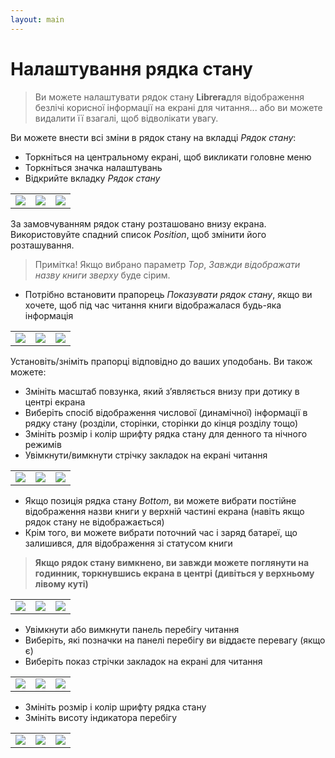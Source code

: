 ```yaml
---
layout: main
---
```


# Налаштування рядка стану

> Ви можете налаштувати рядок стану **Librera**для відображення безлічі корисної інформації на екрані для читання... або ви можете видалити її взагалі, щоб відволікати увагу.

Ви можете внести всі зміни в рядок стану на вкладці _Рядок стану_:
* Торкніться на центральному екрані, щоб викликати головне меню
* Торкніться значка налаштувань
* Відкрийте вкладку _Рядок стану_

||||
|-|-|-|
|![](1.jpg)|![](2.jpg)|![](3.jpg)|

За замовчуванням рядок стану розташовано внизу екрана. Використовуйте спадний список _Position_, щоб змінити його розташування.
> Примітка! Якщо вибрано параметр _Top_, _Завжди відображати назву книги зверху_ буде сірим.
* Потрібно встановити прапорець _Показувати рядок стану_, якщо ви хочете, щоб під час читання книги відображалася будь-яка інформація

||||
|-|-|-|
|![](20.jpg)|![](22.jpg)|![](21.jpg)|

Установіть/зніміть прапорці відповідно до ваших уподобань. Ви також можете:
* Змініть масштаб повзунка, який з’являється внизу при дотику в центрі екрана
* Виберіть спосіб відображення числової (динамічної) інформації в рядку стану (розділи, сторінки, сторінки до кінця розділу тощо)
* Змініть розмір і колір шрифту рядка стану для денного та нічного режимів
* Увімкнути/вимкнути стрічку закладок на екрані читання

||||
|-|-|-|
|![](30.jpg)|![](31.jpg)|![](32.jpg)|

* Якщо позиція рядка стану _Bottom_, ви можете вибрати постійне відображення назви книги у верхній частині екрана (навіть якщо рядок стану не відображається)
* Крім того, ви можете вибрати поточний час і заряд батареї, що залишився, для відображення зі статусом книги
> **Якщо рядок стану вимкнено, ви завжди можете поглянути на годинник, торкнувшись екрана в центрі (дивіться у верхньому лівому куті)**
 
||||
|-|-|-|
|![](40.jpg)|![](41.jpg)|![](42.jpg)|

* Увімкнути або вимкнути панель перебігу читання
* Виберіть, які позначки на панелі перебігу ви віддаєте перевагу (якщо є)
* Виберіть показ стрічки закладок на екрані для читання

||||
|-|-|-|
|![](50.jpg)|![](51.jpg)|![](52.jpg)|

* Змініть розмір і колір шрифту рядка стану
* Змініть висоту індикатора перебігу

||||
|-|-|-|
|![](60.jpg)|![](61.jpg)|![](622.jpg)|
